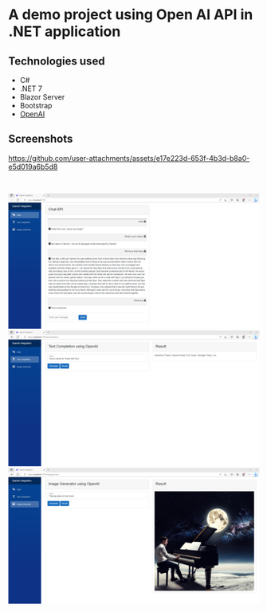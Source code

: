 # A demo project using Open AI API in .NET application

## Technologies used
* C#
* .NET 7
* Blazor Server
* Bootstrap
* [OpenAI](https://github.com/OkGoDoIt/OpenAI-API-dotnet)

## Screenshots
https://github.com/user-attachments/assets/e17e223d-653f-4b3d-b8a0-e5d019a6b5d8

<br/>
<p align="center">
  <img src="./assets/01.png" alt="Personal Expense Tracker"/>
  <img src="./assets/02.png" alt="Personal Expense Tracker"/>
  <img src="./assets/03.png" alt="Personal Expense Tracker"/>
</p>
